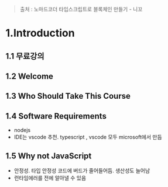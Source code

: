 > 출처 : 노마드코더 타입스크립트로 블록체인 만들기 - 니꼬

# 1.Introduction

## 1.1 무료강의

## 1.2 Welcome

## 1.3 Who Should Take This Course

## 1.4 Software Requirements
- nodejs
- IDE는 vscode 추천. typescript , vscode 모두 microsoft에서 만듬

## 1.5 Why not JavaScript
- 안정성. 타입 안정성 코드에 버드가 줄어들어듬. 생산성도 늘어남
- 런타임에러를 전에 알아낼 수 있음
